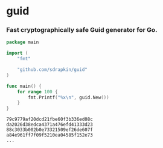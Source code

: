 # guid
### Fast cryptographically safe Guid generator for Go.

```go
package main

import (
	"fmt"

	"github.com/sdrapkin/guid"
)

func main() {
	for range 100 {
		fmt.Printf("%x\n", guid.New())
	}
}
```

```
79c9779af20dcd21fbe60f3b336ed08c
da2026d38edca4371a476efd41333d23
88c3033b002b0e73321509ef26de607f
a84e961ff7f09f5210ea04585f152e73
...
```